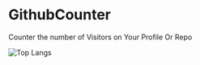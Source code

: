 # GithubCounter
Counter the number of Visitors on Your Profile Or Repo


<!-- [![Top Langs](https://github-readme-stats-psi-sepia.vercel.app/api/top-langs/?username=AshwinSolanki76&layout=compact)](https://github.com/AshwinSolanki76/github-readme-stats) -->
![Top Langs](https://githubcounter.herokuapp.com/)
